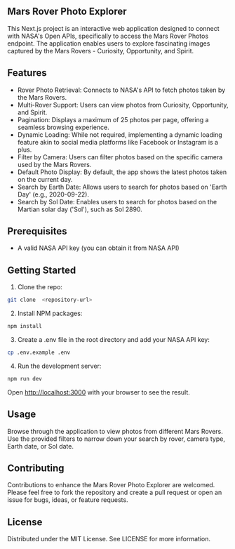 ## Mars Rover Photo Explorer
This Next.js project is an interactive web application designed to connect with NASA's Open APIs, specifically to access the Mars Rover Photos endpoint. The application enables users to explore fascinating images captured by the Mars Rovers - Curiosity, Opportunity, and Spirit.

## Features
- Rover Photo Retrieval: Connects to NASA's API to fetch photos taken by the Mars Rovers.
- Multi-Rover Support: Users can view photos from Curiosity, Opportunity, and Spirit.
- Pagination: Displays a maximum of 25 photos per page, offering a seamless browsing experience.
- Dynamic Loading: While not required, implementing a dynamic loading feature akin to social media platforms like Facebook or Instagram is a plus.
- Filter by Camera: Users can filter photos based on the specific camera used by the Mars Rovers.
- Default Photo Display: By default, the app shows the latest photos taken on the current day.
- Search by Earth Date: Allows users to search for photos based on 'Earth Day' (e.g., 2020-09-22).
- Search by Sol Date: Enables users to search for photos based on the Martian solar day ('Sol'), such as Sol 2890.

## Prerequisites
- A valid NASA API key (you can obtain it from NASA API)

## Getting Started
1. Clone the repo:
```bash
git clone  <repository-url>
```   
2. Install NPM packages:
```bash
npm install
```   
3. Create a .env file in the root directory and add your NASA API key:
```bash
cp .env.example .env
```   
4. Run the development server:
```bash
npm run dev
```   
Open [http://localhost:3000](http://localhost:3000) with your browser to see the result.

## Usage
Browse through the application to view photos from different Mars Rovers. Use the provided filters to narrow down your search by rover, camera type, Earth date, or Sol date.

## Contributing
Contributions to enhance the Mars Rover Photo Explorer are welcomed. Please feel free to fork the repository and create a pull request or open an issue for bugs, ideas, or feature requests.

## License
Distributed under the MIT License. See LICENSE for more information.
